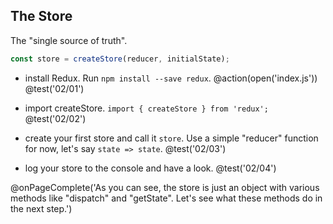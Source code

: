 ## The Store
The "single source of truth".

```js
const store = createStore(reducer, initialState);
```

+ install Redux. Run `npm install --save redux`.
@action(open('index.js'))
@test('02/01')

+ import createStore. `import { createStore } from 'redux';`
@test('02/02')

+ create your first store and call it `store`. Use a simple "reducer" function for now, let's say `state => state`.
@test('02/03')

+ log your store to the console and have a look.
@test('02/04')

@onPageComplete('As you can see, the store is just an object with various methods like "dispatch" and "getState". Let's see what these methods do in the next step.')
